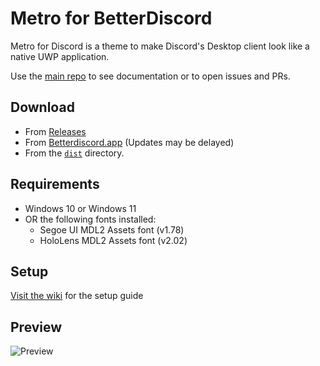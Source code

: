 # Metro for BetterDiscord
Metro for Discord is a theme to make Discord's Desktop client look like a native UWP application.

Use the [main repo](https://github.com/TakosThings/Metro-for-Discord) to see documentation or to open issues and PRs.

## Download
* From [Releases](https://github.com/TakosThings/Metro-for-Discord/releases/latest)
* From [Betterdiscord.app](https://betterdiscord.app/theme/Metro%20for%20Discord) (Updates may be delayed)
* From the [`dist`](https://github.com/TakosThings/Metro-for-BetterDiscord/blob/master/dist/Metro_for_Discord.theme.css) directory.

## Requirements
* Windows 10 or Windows 11
* OR the following fonts installed:
  * Segoe UI MDL2 Assets font (v1.78)
  * HoloLens MDL2 Assets font (v2.02)

## Setup
[Visit the wiki](https://github.com/TakosThings/Metro-for-Discord/wiki/Setup-Guide) for the setup guide

## Preview
![Preview](https://i.imgur.com/qfCvxrB.png)
